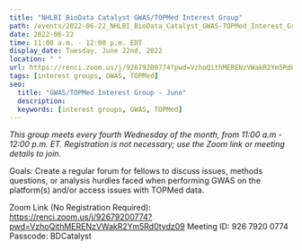 ```yaml
---
title: "NHLBI BioData Catalyst GWAS/TOPMed Interest Group"
path: /events/2022-06-22_NHLBI_BioData_Catalyst_GWAS-TOPMed_Interest_Group
date: 2022-06-22
time: 11:00 a.m. - 12:00 p.m. EDT
display_date: Tuesday, June 22nd, 2022
location: " "
url: https://renci.zoom.us/j/92679200774?pwd=VzhoQithMERENzVWakR2Ym5Rd0tydz09
tags: [interest groups, GWAS, TOPMed]
seo:
  title: "GWAS/TOPMed Interest Group - June"
  description:
  keywords: [interest groups, GWAS, TOPMed]
---
```


*This group meets every fourth Wednesday of the month, from 11:00 a.m - 12:00 p.m. ET. Registration is not necessary; use the Zoom link or meeting details to join.*

Goals: Create a regular forum for fellows to discuss issues, methods questions, or analysis hurdles faced when performing GWAS on the platform(s) and/or access issues with TOPMed data.

Zoom Link (No Registration Required): https://renci.zoom.us/j/92679200774?pwd=VzhoQithMERENzVWakR2Ym5Rd0tydz09
Meeting ID: 926 7920 0774
Passcode: BDCatalyst

